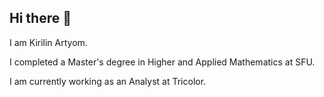 ## Hi there 👋
I am Kirilin Artyom.

I completed a Master's degree in Higher and Applied Mathematics at SFU. 

I am currently working as an Analyst at Tricolor.


<!--
**KirilinAM/KirilinAM** is a ✨ _special_ ✨ repository because its `README.md` (this file) appears on your GitHub profile.

Here are some ideas to get you started:

- 🔭 I’m currently working on ...
- 🌱 I’m currently learning ...
- 👯 I’m looking to collaborate on ...
- 🤔 I’m looking for help with ...
- 💬 Ask me about ...
- 📫 How to reach me: ...
- 😄 Pronouns: ...
- ⚡ Fun fact: ...
-->


